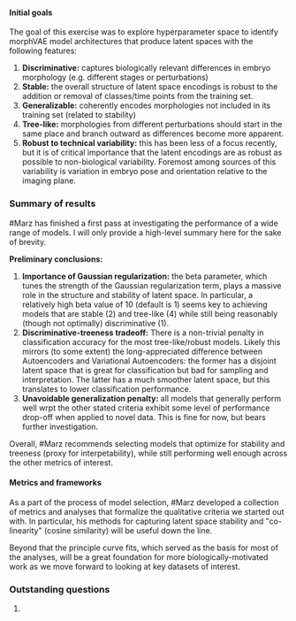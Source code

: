 #### Initial goals 
The goal of this exercise was to explore hyperparameter space to identify morphVAE model architectures that produce latent spaces with the following features:
1. **Discriminative:** captures biologically relevant differences in embryo morphology (e.g. different stages or perturbations)
2. **Stable:** the overall structure of latent space encodings is robust to the addition or removal of classes/time points from the training set.
3. **Generalizable:** coherently encodes morphologies not included in its training set (related to stability)
4. **Tree-like:** morphologies from different perturbations should start in the same place and branch outward as differences become more apparent.
5. **Robust to technical variability:** this has been less of a focus recently, but it is of critical importance that the latent encodings are as robust as possible to non-biological variability. Foremost among sources of this variability is variation in embryo pose and orientation relative to the imaging plane.


### Summary of results

#Marz has finished a first pass at investigating the performance of a wide range of models. I will only provide a high-level summary here for the sake of brevity. 

**Preliminary conclusions:**
1. **Importance of Gaussian regularization:** the beta parameter, which tunes the strength of the Gaussian regularization term, plays a massive role in the structure and stability of latent space. In particular, a relatively high beta value of 10 (default is 1) seems key to achieving models that are stable (2) and tree-like (4) while still being reasonably (though not optimally) discriminative (1).
2. **Discriminative-treeness tradeoff:** There is a non-trivial penalty in classification accuracy for the most tree-like/robust models. Likely this mirrors (to some extent) the long-appreciated difference between Autoencoders and Variational Autoencoders: the former has a disjoint latent space that is great for classification but bad for sampling and interpretation. The latter has a much smoother latent space, but this translates to lower classification performance. 
3. **Unavoidable generalization penalty:** all models that generally perform well wrpt the other stated criteria exhibit some level of performance drop-off when applied to novel data. This is fine for now, but bears further investigation.

Overall, #Marz recommends selecting models that optimize for stability and treeness (proxy for interpetability), while still performing well enough across the other metrics of interest. 

#### Metrics and frameworks
As a part of the process of model selection, #Marz developed a collection of metrics and analyses that formalize the qualitative criteria we started out with. In particular, his methods for capturing latent space stability and "co-linearity" (cosine similarity) will be useful down the line. 

Beyond that the principle curve fits, which served as the basis for most of the analyses, will be a great foundation for more biologically-motivated work as we move forward to looking at key datasets of interest.

### Outstanding questions
1. 